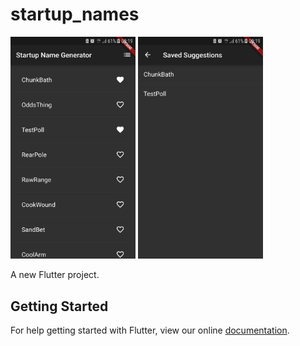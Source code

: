 # startup_names

<img src="/img/screenshot1.png?raw=true" style="display:inline;" alt="Home Page" width="200"/>
<img src="/img/screenshot2.png?raw=true" style="display:inline;" alt="Home Page" width="200"/>

A new Flutter project.

## Getting Started

For help getting started with Flutter, view our online
[documentation](https://flutter.io/).
